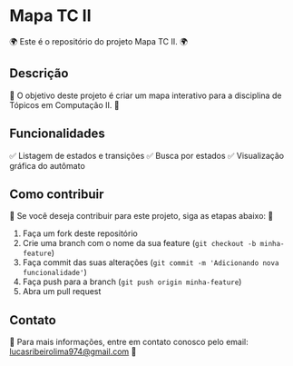 # Mapa TC II

🌍 Este é o repositório do projeto Mapa TC II. 🌍

## Descrição

📝 O objetivo deste projeto é criar um mapa interativo para a disciplina de Tópicos em Computação II. 📝

## Funcionalidades

✅ Listagem de estados e transições
✅ Busca por estados
✅ Visualização gráfica do autômato

## Como contribuir

🤝 Se você deseja contribuir para este projeto, siga as etapas abaixo: 🤝

1. Faça um fork deste repositório
2. Crie uma branch com o nome da sua feature (`git checkout -b minha-feature`)
3. Faça commit das suas alterações (`git commit -m 'Adicionando nova funcionalidade'`)
4. Faça push para a branch (`git push origin minha-feature`)
5. Abra um pull request

## Contato

📧 Para mais informações, entre em contato conosco pelo email: lucasribeirolima974@gmail.com 📧


